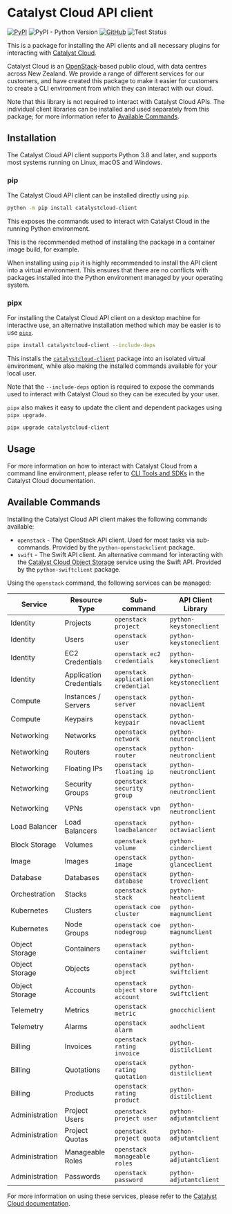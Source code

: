 # Catalyst Cloud API client

[![PyPI](https://img.shields.io/pypi/v/catalystcloud-client)](https://pypi.org/project/catalystcloud-client) ![PyPI - Python Version](https://img.shields.io/pypi/pyversions/catalystcloud-client) [![GitHub](https://img.shields.io/github/license/catalyst-cloud/catalystcloud-client)](https://github.com/catalyst-cloud/catalystcloud-client/blob/main/LICENSE) ![Test Status](https://img.shields.io/github/actions/workflow/status/catalyst-cloud/catalystcloud-client/test.yml?label=tests)

This is a package for installing the API clients and all necessary
plugins for interacting with [Catalyst Cloud](https://catalystcloud.nz).

Catalyst Cloud is an [OpenStack](https://openstack.org)-based public cloud,
with data centres across New Zealand. We provide a range of different services
for our customers, and have created this package to make it easier
for customers to create a CLI environment from which they can interact
with our cloud.

Note that this library is not required to interact with Catalyst Cloud APIs.
The individual client libraries can be installed and used separately from
this package; for more information refer to [Available Commands](#available-commands).

## Installation

The Catalyst Cloud API client supports Python 3.8 and later,
and supports most systems running on Linux, macOS and Windows.

### pip

The Catalyst Cloud API client can be installed directly using `pip`.

```bash
python -m pip install catalystcloud-client
```

This exposes the commands used to interact with Catalyst Cloud
in the running Python environment.

This is the recommended method of installing the package in a container image build,
for example.

When installing using `pip` it is highly recommended to install the API client
into a virtual environment.
This ensures that there are no conflicts with packages installed into the
Python environment managed by your operating system.

### pipx

For installing the Catalyst Cloud API client on a desktop machine for interactive use,
an alternative installation method which may be easier is to use [`pipx`](https://pipx.pypa.io).

```bash
pipx install catalystcloud-client --include-deps
```

This installs the [`catalystcloud-client`](https://pypi.org/project/catalystcloud-client)
package into an isolated virtual environment, while also making the installed commands
available for your local user.

Note that the `--include-deps` option is required to expose the commands
used to interact with Catalyst Cloud so they can be executed by your user.

`pipx` also makes it easy to update the client and dependent packages
using `pipx upgrade`.

```bash
pipx upgrade catalystcloud-client
```

## Usage

For more information on how to interact with Catalyst Cloud from a command line
environment, please refer to [CLI Tools and SDKs](https://docs.catalystcloud.nz/sdks-and-toolkits.html)
in the Catalyst Cloud documentation.

## Available Commands

Installing the Catalyst Cloud API client makes the following commands available:

* `openstack` - The OpenStack API client. Used for most tasks via sub-commands.
  Provided by the `python-openstackclient` package.
* `swift` - The Swift API client. An alternative command for interacting with
  the [Catalyst Cloud Object Storage](https://docs.catalystcloud.nz/object-storage.html)
  service using the Swift API.
  Provided by the `python-swiftclient` package.

Using the `openstack` command, the following services can be managed:

| Service        | Resource Type           | Sub-command                        | API Client Library      |
|----------------|-------------------------|------------------------------------|-------------------------|
| Identity       | Projects                | `openstack project`                | `python-keystoneclient` |
| Identity       | Users                   | `openstack user`                   | `python-keystoneclient` |
| Identity       | EC2 Credentials         | `openstack ec2 credentials`        | `python-keystoneclient` |
| Identity       | Application Credentials | `openstack application credential` | `python-keystoneclient` |
| Compute        | Instances / Servers     | `openstack server`                 | `python-novaclient`     |
| Compute        | Keypairs                | `openstack keypair`                | `python-novaclient`     |
| Networking     | Networks                | `openstack network`                | `python-neutronclient`  |
| Networking     | Routers                 | `openstack router`                 | `python-neutronclient`  |
| Networking     | Floating IPs            | `openstack floating ip`            | `python-neutronclient`  |
| Networking     | Security Groups         | `openstack security group`         | `python-neutronclient`  |
| Networking     | VPNs                    | `openstack vpn`                    | `python-neutronclient`  |
| Load Balancer  | Load Balancers          | `openstack loadbalancer`           | `python-octaviaclient`  |
| Block Storage  | Volumes                 | `openstack volume`                 | `python-cinderclient`   |
| Image          | Images                  | `openstack image`                  | `python-glanceclient`   |
| Database       | Databases               | `openstack database`               | `python-troveclient`    |
| Orchestration  | Stacks                  | `openstack stack`                  | `python-heatclient`     |
| Kubernetes     | Clusters                | `openstack coe cluster`            | `python-magnumclient`   |
| Kubernetes     | Node Groups             | `openstack coe nodegroup`          | `python-magnumclient`   |
| Object Storage | Containers              | `openstack container`              | `python-swiftclient`    |
| Object Storage | Objects                 | `openstack object`                 | `python-swiftclient`    |
| Object Storage | Accounts                | `openstack object store account`   | `python-swiftclient`    |
| Telemetry      | Metrics                 | `openstack metric`                 | `gnocchiclient`         |
| Telemetry      | Alarms                  | `openstack alarm`                  | `aodhclient`            |
| Billing        | Invoices                | `openstack rating invoice`         | `python-distilclient`   |
| Billing        | Quotations              | `openstack rating quotation`       | `python-distilclient`   |
| Billing        | Products                | `openstack rating product`         | `python-distilclient`   |
| Administration | Project Users           | `openstack project user`           | `python-adjutantclient` |
| Administration | Project Quotas          | `openstack project quota`          | `python-adjutantclient` |
| Administration | Manageable Roles        | `openstack manageable roles`       | `python-adjutantclient` |
| Administration | Passwords               | `openstack password`               | `python-adjutantclient` |

For more information on using these services, please refer to the
[Catalyst Cloud documentation](https://docs.catalystcloud.nz).
